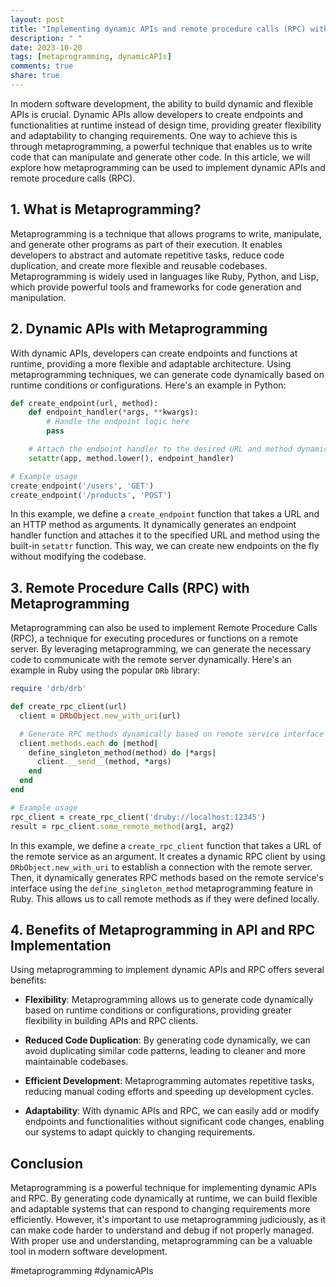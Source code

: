 ```yaml
---
layout: post
title: "Implementing dynamic APIs and remote procedure calls (RPC) with metaprogramming"
description: " "
date: 2023-10-20
tags: [metaprogramming, dynamicAPIs]
comments: true
share: true
---
```


In modern software development, the ability to build dynamic and flexible APIs is crucial. Dynamic APIs allow developers to create endpoints and functionalities at runtime instead of design time, providing greater flexibility and adaptability to changing requirements. One way to achieve this is through metaprogramming, a powerful technique that enables us to write code that can manipulate and generate other code. In this article, we will explore how metaprogramming can be used to implement dynamic APIs and remote procedure calls (RPC).

## 1. What is Metaprogramming?

Metaprogramming is a technique that allows programs to write, manipulate, and generate other programs as part of their execution. It enables developers to abstract and automate repetitive tasks, reduce code duplication, and create more flexible and reusable codebases. Metaprogramming is widely used in languages like Ruby, Python, and Lisp, which provide powerful tools and frameworks for code generation and manipulation.

## 2. Dynamic APIs with Metaprogramming

With dynamic APIs, developers can create endpoints and functions at runtime, providing a more flexible and adaptable architecture. Using metaprogramming techniques, we can generate code dynamically based on runtime conditions or configurations. Here's an example in Python:

```python
def create_endpoint(url, method):
    def endpoint_handler(*args, **kwargs):
        # Handle the endpoint logic here
        pass

    # Attach the endpoint handler to the desired URL and method dynamically
    setattr(app, method.lower(), endpoint_handler)

# Example usage
create_endpoint('/users', 'GET')
create_endpoint('/products', 'POST')
```

In this example, we define a `create_endpoint` function that takes a URL and an HTTP method as arguments. It dynamically generates an endpoint handler function and attaches it to the specified URL and method using the built-in `setattr` function. This way, we can create new endpoints on the fly without modifying the codebase.

## 3. Remote Procedure Calls (RPC) with Metaprogramming

Metaprogramming can also be used to implement Remote Procedure Calls (RPC), a technique for executing procedures or functions on a remote server. By leveraging metaprogramming, we can generate the necessary code to communicate with the remote server dynamically. Here's an example in Ruby using the popular `DRb` library:

```ruby
require 'drb/drb'

def create_rpc_client(url)
  client = DRbObject.new_with_uri(url)

  # Generate RPC methods dynamically based on remote service interface
  client.methods.each do |method|
    define_singleton_method(method) do |*args|
      client.__send__(method, *args)
    end
  end
end

# Example usage
rpc_client = create_rpc_client('druby://localhost:12345')
result = rpc_client.some_remote_method(arg1, arg2)
```

In this example, we define a `create_rpc_client` function that takes a URL of the remote service as an argument. It creates a dynamic RPC client by using `DRbObject.new_with_uri` to establish a connection with the remote server. Then, it dynamically generates RPC methods based on the remote service's interface using the `define_singleton_method` metaprogramming feature in Ruby. This allows us to call remote methods as if they were defined locally.

## 4. Benefits of Metaprogramming in API and RPC Implementation

Using metaprogramming to implement dynamic APIs and RPC offers several benefits:

- **Flexibility**: Metaprogramming allows us to generate code dynamically based on runtime conditions or configurations, providing greater flexibility in building APIs and RPC clients.

- **Reduced Code Duplication**: By generating code dynamically, we can avoid duplicating similar code patterns, leading to cleaner and more maintainable codebases.

- **Efficient Development**: Metaprogramming automates repetitive tasks, reducing manual coding efforts and speeding up development cycles.

- **Adaptability**: With dynamic APIs and RPC, we can easily add or modify endpoints and functionalities without significant code changes, enabling our systems to adapt quickly to changing requirements.

## Conclusion

Metaprogramming is a powerful technique for implementing dynamic APIs and RPC. By generating code dynamically at runtime, we can build flexible and adaptable systems that can respond to changing requirements more efficiently. However, it's important to use metaprogramming judiciously, as it can make code harder to understand and debug if not properly managed. With proper use and understanding, metaprogramming can be a valuable tool in modern software development.

\#metaprogramming #dynamicAPIs
